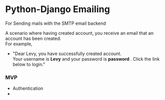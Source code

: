 # Python-Django Emailing
For Sending mails with the SMTP email backend


A scenario where having created account, you receive an email that an account has been created. <br>
For example,
 * "Dear Levy, you have successfully created account. <br>
 Your username is <b>Levy</b> and your password is <b>password </b>.
 Click the link below to login."

### MVP
* Authentication
* 